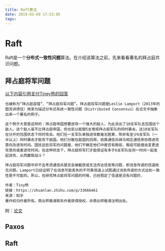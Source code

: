```yaml
---
title: Raft算法
date: 2019-03-09 17:53:05
tags:
---
```


# Raft

Raft是一个<b>分布式一致性问题</b>算法。在介绍该算法之前，先来看看著名的拜占庭共识问题。

## 拜占庭将军问题

[以下内容引用支付Tiney熊的回答](https://www.zhihu.com/search?type=content&q=%E6%8B%9C%E5%8D%A0%E5%BA%AD%E5%85%B1%E8%AF%86)
```
也被称为“拜占庭容错”、“拜占庭将军问题”。拜占庭将军问题是Leslie Lamport（2013年的图灵讲得住）用来为描述分布式系统一致性问题（Distributed Consensus）在论文中抽象出来一个著名的例子。

这个例子大意是这样的：拜占庭帝国想要进攻一个强大的敌人，为此派出了10支军队去包围这个敌人。这个敌人虽不比拜占庭帝国，但也足以抵御5支常规拜占庭军队的同时袭击。这10支军队在分开的包围状态下同时攻击。他们任一支军队单独进攻都毫无胜算，除非有至少6支军队（一半以上）同时袭击才能攻下敌国。他们分散在敌国的四周，依靠通信兵骑马相互通信来协商进攻意向及进攻时间。困扰这些将军的问题是，他们不确定他们中是否有叛徒，叛徒可能擅自变更进攻意向或者进攻时间。在这种状态下，拜占庭将军们才能保证有多于6支军队在同一时间一起发起进攻，从而赢取战斗？

拜占庭将军问题中并不去考虑通信兵是否会被截获或无法传达信息等问题，即消息传递的信道绝无问题。Lamport已经证明了在消息可能丢失的不可靠信道上试图通过消息传递的方式达到一致性是不可能的。所以，在研究拜占庭将军问题的时候，已经假定了信道是没有问题的.

作者：Tiny熊
链接：https://zhuanlan.zhihu.com/p/33666461
来源：知乎
著作权归作者所有。商业转载请联系作者获得授权，非商业转载请注明出处。
```
附：[论文](http://lamport.azurewebsites.net/pubs/byz.pdf)

## Paxos

## Raft
